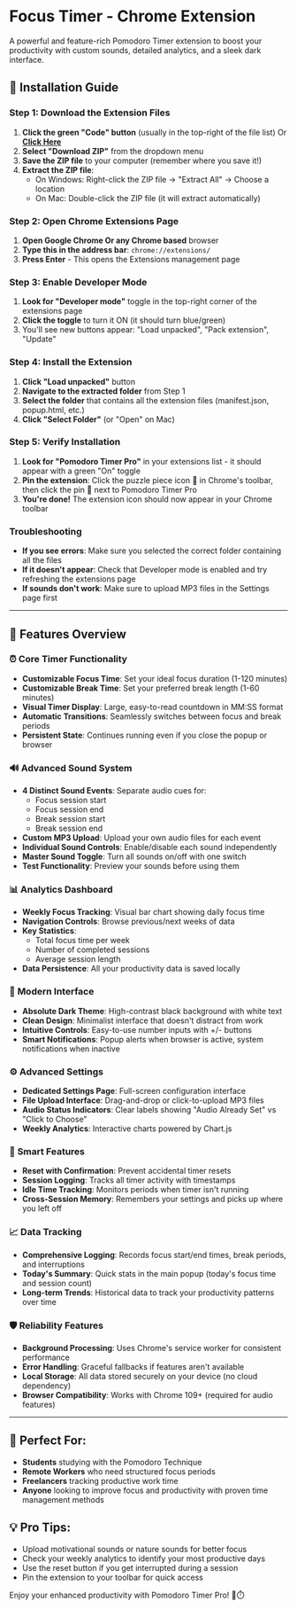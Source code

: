 # Focus Timer - Chrome Extension

A powerful and feature-rich Pomodoro Timer extension to boost your productivity with custom sounds, detailed analytics, and a sleek dark interface.

## 🚀 Installation Guide

### Step 1: Download the Extension Files

1. **Click the green "Code" button** (usually in the top-right of the file list) Or **[Click Here](https://github.com/jayshankarshahu/focus-timer-extension/releases/download/v2.0.0.0/focus-timer-extension-main.zip)**
2. **Select "Download ZIP"** from the dropdown menu
3. **Save the ZIP file** to your computer (remember where you save it!)
4. **Extract the ZIP file**:
    - On Windows: Right-click the ZIP file → "Extract All" → Choose a location
    - On Mac: Double-click the ZIP file (it will extract automatically)

### Step 2: Open Chrome Extensions Page

1. **Open Google Chrome Or any Chrome based** browser
2. **Type this in the address bar**: `chrome://extensions/`
3. **Press Enter** - This opens the Extensions management page

### Step 3: Enable Developer Mode

1. **Look for "Developer mode"** toggle in the top-right corner of the extensions page
2. **Click the toggle** to turn it ON (it should turn blue/green)
3. You'll see new buttons appear: "Load unpacked", "Pack extension", "Update"

### Step 4: Install the Extension

1. **Click "Load unpacked"** button
2. **Navigate to the extracted folder** from Step 1
3. **Select the folder** that contains all the extension files (manifest.json, popup.html, etc.)
4. **Click "Select Folder"** (or "Open" on Mac)

### Step 5: Verify Installation

1. **Look for "Pomodoro Timer Pro"** in your extensions list - it should appear with a green "On" toggle
2. **Pin the extension**: Click the puzzle piece icon 🧩 in Chrome's toolbar, then click the pin 📌 next to Pomodoro Timer Pro
3. **You're done!** The extension icon should now appear in your Chrome toolbar

### Troubleshooting

- **If you see errors**: Make sure you selected the correct folder containing all the files
- **If it doesn't appear**: Check that Developer mode is enabled and try refreshing the extensions page
- **If sounds don't work**: Make sure to upload MP3 files in the Settings page first

***

## 🎯 Features Overview

### ⏰ **Core Timer Functionality**

- **Customizable Focus Time**: Set your ideal focus duration (1-120 minutes)
- **Customizable Break Time**: Set your preferred break length (1-60 minutes)
- **Visual Timer Display**: Large, easy-to-read countdown in MM:SS format
- **Automatic Transitions**: Seamlessly switches between focus and break periods
- **Persistent State**: Continues running even if you close the popup or browser


### 🔊 **Advanced Sound System**

- **4 Distinct Sound Events**: Separate audio cues for:
    - Focus session start
    - Focus session end
    - Break session start
    - Break session end
- **Custom MP3 Upload**: Upload your own audio files for each event
- **Individual Sound Controls**: Enable/disable each sound independently
- **Master Sound Toggle**: Turn all sounds on/off with one switch
- **Test Functionality**: Preview your sounds before using them


### 📊 **Analytics Dashboard**

- **Weekly Focus Tracking**: Visual bar chart showing daily focus time
- **Navigation Controls**: Browse previous/next weeks of data
- **Key Statistics**:
    - Total focus time per week
    - Number of completed sessions
    - Average session length
- **Data Persistence**: All your productivity data is saved locally


### 🎨 **Modern Interface**

- **Absolute Dark Theme**: High-contrast black background with white text
- **Clean Design**: Minimalist interface that doesn't distract from work
- **Intuitive Controls**: Easy-to-use number inputs with +/- buttons
- **Smart Notifications**: Popup alerts when browser is active, system notifications when inactive


### ⚙️ **Advanced Settings**

- **Dedicated Settings Page**: Full-screen configuration interface
- **File Upload Interface**: Drag-and-drop or click-to-upload MP3 files
- **Audio Status Indicators**: Clear labels showing "Audio Already Set" vs "Click to Choose"
- **Weekly Analytics**: Interactive charts powered by Chart.js


### 🔄 **Smart Features**

- **Reset with Confirmation**: Prevent accidental timer resets
- **Session Logging**: Tracks all timer activity with timestamps
- **Idle Time Tracking**: Monitors periods when timer isn't running
- **Cross-Session Memory**: Remembers your settings and picks up where you left off


### 📈 **Data Tracking**

- **Comprehensive Logging**: Records focus start/end times, break periods, and interruptions
- **Today's Summary**: Quick stats in the main popup (today's focus time and session count)
- **Long-term Trends**: Historical data to track your productivity patterns over time


### 🛡️ **Reliability Features**

- **Background Processing**: Uses Chrome's service worker for consistent performance
- **Error Handling**: Graceful fallbacks if features aren't available
- **Local Storage**: All data stored securely on your device (no cloud dependency)
- **Browser Compatibility**: Works with Chrome 109+ (required for audio features)

***

## 🎯 Perfect For:

- **Students** studying with the Pomodoro Technique
- **Remote Workers** who need structured focus periods
- **Freelancers** tracking productive work time
- **Anyone** looking to improve focus and productivity with proven time management methods


## 💡 Pro Tips:

- Upload motivational sounds or nature sounds for better focus
- Check your weekly analytics to identify your most productive days
- Use the reset button if you get interrupted during a session
- Pin the extension to your toolbar for quick access

Enjoy your enhanced productivity with Pomodoro Timer Pro! 🍅⏱️